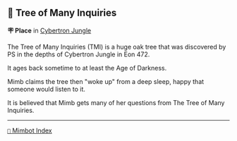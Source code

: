 ## 🌳 Tree of Many Inquiries

**🪧 Place** in [Cybertron Jungle](<https://zeithalt.github.io/r/cybertron_jungle.html>)

The Tree of Many Inquiries (TMI) is a huge oak tree that was discovered by PS in the depths of Cybertron Jungle in Eon 472.

It ages back sometime to at least the Age of Darkness.

Mimb claims the tree then "woke up" from a deep sleep, happy that someone would listen to it.

It is believed that Mimb gets many of her questions from The Tree of Many Inquiries.

<!---
keywords: ps, cybertron, jungle, tree, many, inquiries, tmi, mimb
aliases: 
-->
----------
[`📑` Mimbot Index](</index.md#64c0>)